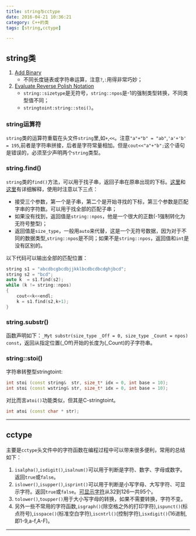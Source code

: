 ```yaml
---
title: string与cctype
date: 2016-04-21 10:36:21
category: C++的类
tags: [string,cctype]

---
```


## string类

1. [Add Binary](https://github.com/applefishsky009/LeetCode/blob/master/67%20-%20Add%20Binary/67%20-%20Add%20Binary.cpp)
	+ 不同长度链表或字符串运算，注意`?`,`:`用得非常巧妙；
2. [Evaluate Reverse Polish Notation](https://github.com/applefishsky009/LeetCode/blob/master/150%20-%20Evaluate%20Reverse%20Polish%20Notation/150%20-%20Evaluate%20Reverse%20Polish%20Notation.cpp)
	+ `string::sizetype`是无符号，`string::npos`是-1的强制类型转换，不同类型值不同；
	+ `stringtoint:string::stoi()`。

### string运算符
`string`类的运算符重载在头文件`string`里,如`+`,`<<`。注意`"a"+"b" = "ab"`,`'a'+'b' = 195`,前者是字符串拼接，后者是字符常量相加。但是`cout<<"a"+"b";`这个语句是错误的，必须至少声明两个`string`类型。

### string.find()
`string`类的`find()`方法，可以用于找子串，返回子串在原串出现的下标。[这里](http://www.cnblogs.com/web100/archive/2012/12/02/cpp-string-find-npos.html)和[这里](http://www.cplusplus.com/reference/string/string/find/)有详细解释，使用时注意以下三点：
+ 接受三个参数，第一个是子串，第二个是开始寻找的下标，第三个参数是匹配字串的字符数。可以用于找全部的匹配子串；
+ 如果没有找到，返回值是`string::npos`，他是一个很大的正数(-1强制转化为无符号整型)；
+ 返回值是`size_type`，一般用`auto`来代替，这是一个无符号数据，因为对于不同的数据类型,`string::npos`是不同；如果不是`string::npos`，返回值和`int`是没有区别的。

以下代码可以输出全部的匹配位置：
```C++
string s1 = "abcdbcgbcdbjjkklbcdbcdbcdghjbcd";
string s2 = "bcd";
auto k  = s1.find(s2);
while (k != string::npos)
{
	cout<<k<<endl;
	k = s1.find(s2,k+1);	
}
```

### string.substr()
函数声明如下：`_Myt substr(size_type _Off = 0, size_type _Count = npos) const`，返回从指定位置(_Off)开始的长度为(_Count)的子字符串。


### string::stoi()
字符串转整型stringtoint:
```C++
int stoi (const string&  str, size_t* idx = 0, int base = 10);
int stoi (const wstring& str, size_t* idx = 0, int base = 10);
```
对比而言`atoi()`功能类似，但其是C-stringtoint。
```C++
int atoi (const char * str);
```

---

## cctype

主要是`cctype`头文件中的字符函数在编程过程中可以带来很多便利，常用的总结如下：
1. `isalpha()`,`isdigit()`,`isalnum()`可以用于判断是字符、数字、字母或数字。返回`true`或`false`。
2. `islower()`,`isupper()`,`isprint()`可以用于判断是小写字母、大写字符、可显示字符。返回`true`或`false`。[可显示字符](https://zh.wikipedia.org/wiki/ASCII#.E5.8F.AF.E6.98.BE.E7.A4.BA.E5.AD.97.E7.AC.A6)从32到126一共95个。
3. `tolower()`,`toupper()`用于大小写字母的转换，如果不需要转换，字符不变。
4. 另外一些不常用的字符函数,`isgraph()`(除空格之外的打印字符),`ispunct()`(标点符号),`isspace()`(标准空白字符),`iscntrl()`(控制字符),`isxdigit()`(16进制,即1-9,a-f,A-F)。

---